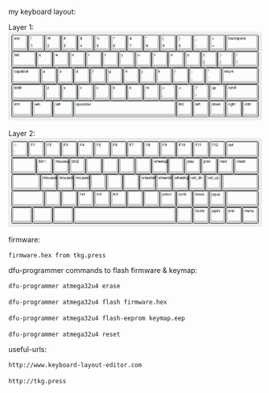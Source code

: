 my keyboard layout:

Layer 1:
    ![Layer 1](https://github.com/z5n0w/gh60/raw/master/L1.png)

Layer 2:
    ![Layer 2](https://github.com/z5n0w/gh60/raw/master/L2.png)

firmware:

    firmware.hex from tkg.press

dfu-programmer commands to flash firmware & keymap:

    dfu-programmer atmega32u4 erase
    
    dfu-programmer atmega32u4 flash firmware.hex
    
    dfu-programmer atmega32u4 flash-eeprom keymap.eep
    
    dfu-programmer atmega32u4 reset

useful-urls:

    http://www.keyboard-layout-editor.com
    
    http://tkg.press
